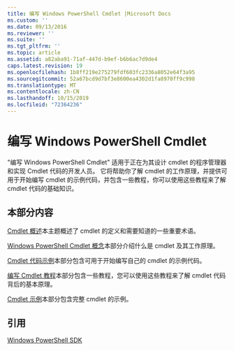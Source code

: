 ```yaml
---
title: 编写 Windows PowerShell Cmdlet |Microsoft Docs
ms.custom: ''
ms.date: 09/13/2016
ms.reviewer: ''
ms.suite: ''
ms.tgt_pltfrm: ''
ms.topic: article
ms.assetid: a82aba91-71af-447d-b9ef-b6b6ac7d9de4
caps.latest.revision: 19
ms.openlocfilehash: 1b8ff219e275279fdf603fc2336a8052e64f3a95
ms.sourcegitcommit: 52a67bcd9d7bf3e8600ea4302d1fa8970ff9c998
ms.translationtype: MT
ms.contentlocale: zh-CN
ms.lasthandoff: 10/15/2019
ms.locfileid: "72364236"
---
```

# <a name="writing-a-windows-powershell-cmdlet"></a>编写 Windows PowerShell Cmdlet

"编写 Windows PowerShell Cmdlet" 适用于正在为其设计 cmdlet 的程序管理器和实现 Cmdlet 代码的开发人员。 它将帮助你了解 cmdlet 的工作原理，并提供可用于开始编写 cmdlet 的示例代码，并包含一些教程，你可以使用这些教程来了解 cmdlet 代码的基础知识。

## <a name="in-this-section"></a>本部分内容

[Cmdlet 概述](./cmdlet-overview.md)本主题概述了 cmdlet 的定义和需要知道的一些重要术语。

[Windows PowerShell Cmdlet 概念](./windows-powershell-cmdlet-concepts.md)本部分介绍什么是 cmdlet 及其工作原理。

[Cmdlet 代码示例](./examples-of-cmdlet-code.md)本部分包含可用于开始编写自己的 cmdlet 的示例代码。

[编写 Cmdlet 教程](./tutorials-for-writing-cmdlets.md)本部分包含一些教程，您可以使用这些教程来了解 cmdlet 代码背后的基本原理。

[Cmdlet 示例](./cmdlet-samples.md)本部分包含完整 cmdlet 的示例。

## <a name="reference"></a>引用

[Windows PowerShell SDK](../windows-powershell-reference.md)
